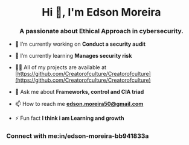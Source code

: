 <h1 align="center">Hi 👋, I'm Edson Moreira</h1>
<h3 align="center">A passionate about Ethical Approach in cybersecurity.</h3>

- 🔭 I’m currently working on **Conduct a security audit**

- 🌱 I’m currently learning **Manages security risk**

- 👨‍💻 All of my projects are available at [https://github.com/Creatorofculture/Creatorofculture](https://github.com/Creatorofculture/Creatorofculture)

- 💬 Ask me about **Frameworks, control and CIA triad**

- 📫 How to reach me **edson.moreira50@gmail.com**

- ⚡ Fun fact **I think i am Learning and growth**

<h3 align="left">Connect with me:in/edson-moreira-bb941833a
<p align="left">
<a href="https://in/edson-moreira-bb941833a
